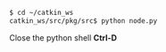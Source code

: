 
```bash
$ cd ~/catkin_ws
catkin_ws/src/pkg/src$ python node.py
```

Close the python shell
**Ctrl-D**
